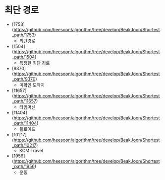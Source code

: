 최단 경로
==========================================================================================
* [1753] (https://github.com/heesoon/algorithm/tree/develop/BeakJoon/Shortest_path/1753)
  * 최단경로
* [1504] (https://github.com/heesoon/algorithm/tree/develop/BeakJoon/Shortest_path/1504)
  * 특정한 최단 경로
* [9370] (https://github.com/heesoon/algorithm/tree/develop/BeakJoon/Shortest_path/9370)
  * 미확인 도착지
* [11657] (https://github.com/heesoon/algorithm/tree/develop/BeakJoon/Shortest_path/11657)
  * 타임머신
* [11404] (https://github.com/heesoon/algorithm/tree/develop/BeakJoon/Shortest_path/11404)
  * 플로이드
* [10217] (https://github.com/heesoon/algorithm/tree/develop/BeakJoon/Shortest_path/10217)
  * KCM Travel
* [1956] (https://github.com/heesoon/algorithm/tree/develop/BeakJoon/Shortest_path/1956)
  * 운동